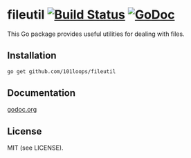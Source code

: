 fileutil [![Build Status](https://secure.travis-ci.org/101loops/fileutil.png)](https://travis-ci.org/101loops/fileutil) [![GoDoc](https://camo.githubusercontent.com/6bae67c5189d085c05271a127da5a4bbb1e8eb2c/68747470733a2f2f676f646f632e6f72672f6769746875622e636f6d2f736d61727479737472656574732f676f636f6e7665793f7374617475732e706e67)](http://godoc.org/github.com/101loops/fileutil)
======

This Go package provides useful utilities for dealing with files.


## Installation
```bash
go get github.com/101loops/fileutil
```

## Documentation
[godoc.org](http://godoc.org/github.com/101loops/fileutil)

## License
MIT (see LICENSE).
